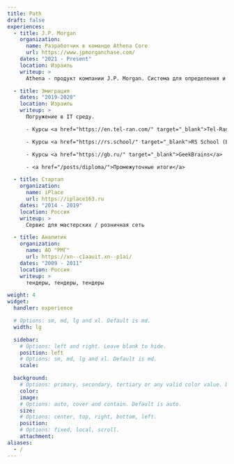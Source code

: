 ```yaml
---
title: Path
draft: false
experiences:
  - title: J.P. Morgan
    organization:
      name: Разработчик в команде Athena Core
      url: https://www.jpmorganchase.com/
    dates: "2021 - Present"
    location: Израиль
    writeup: >
      Athena - продукт компании J.P. Morgan. Система для определения и контроля рисков. Когда мы читаем в новостях "Эксперты инвестиционного банка JPMorgan спрогнозировали....", вероятно, в расчетах использовались и инструменты платформы Athena.

  - title: Эмиграция
    dates: "2019-2020"
    location: Израиль
    writeup: >
      Погружение в IT среду.

      - Курсы <a href="https://en.tel-ran.com/" target="_blank">Tel-Ran</a>

      - Курсы <a href="https://rs.school/" target="_blank">RS School (Epam)</a>

      - Курсы <a href="https://gb.ru/" target="_blank">GeekBrains</a>

      - <a href="/posts/diploma/">Промежуточные итоги</a>

  - title: Стартап
    organization:
      name: iPlace
      url: https://iplace163.ru
    dates: "2014 - 2019"
    location: Россия
    writeup: >
      Сервис для мастерских / розничная сеть

  - title: Аналитик
    organization:
      name: АО "РМГ"
      url: https://xn--c1aauit.xn--p1ai/
    dates: "2009 - 2011"
    location: Россия
    writeup: >
      тендеры, тендеры, тендеры

weight: 4
widget:
  handler: experience

  # Options: sm, md, lg and xl. Default is md.
  width: lg

  sidebar:
    # Options: left and right. Leave blank to hide.
    position: left
    # Options: sm, md, lg and xl. Default is md.
    scale:

  background:
    # Options: primary, secondary, tertiary or any valid color value. Default is primary.
    color:
    image:
    # Options: auto, cover and contain. Default is auto.
    size:
    # Options: center, top, right, bottom, left.
    position:
    # Options: fixed, local, scroll.
    attachment:
aliases:
  - /    
---
```

